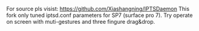 For source pls visist: https://github.com/Xiashangning/IPTSDaemon
This fork only tuned iptsd.conf parameters for SP7 (surface pro 7). Try operate on screen with muti-gestures and three fingure drag&drop.
